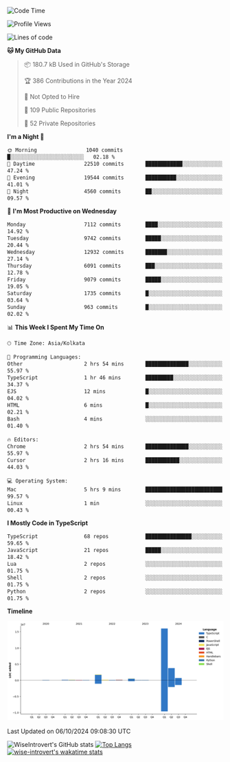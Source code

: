 <!--START_SECTION:waka-->
![Code Time](http://img.shields.io/badge/Code%20Time-1%2C644%20hrs%2031%20mins-blue)

![Profile Views](http://img.shields.io/badge/Profile%20Views-7-blue)

![Lines of code](https://img.shields.io/badge/From%20Hello%20World%20I%27ve%20Written-23.4%20million%20lines%20of%20code-blue)

**🐱 My GitHub Data** 

> 📦 180.7 kB Used in GitHub's Storage 
 > 
> 🏆 386 Contributions in the Year 2024
 > 
> 🚫 Not Opted to Hire
 > 
> 📜 109 Public Repositories 
 > 
> 🔑 52 Private Repositories 
 > 
**I'm a Night 🦉** 

```text
🌞 Morning                1040 commits        █░░░░░░░░░░░░░░░░░░░░░░░░   02.18 % 
🌆 Daytime                22510 commits       ████████████░░░░░░░░░░░░░   47.24 % 
🌃 Evening                19544 commits       ██████████░░░░░░░░░░░░░░░   41.01 % 
🌙 Night                  4560 commits        ██░░░░░░░░░░░░░░░░░░░░░░░   09.57 % 
```
📅 **I'm Most Productive on Wednesday** 

```text
Monday                   7112 commits        ████░░░░░░░░░░░░░░░░░░░░░   14.92 % 
Tuesday                  9742 commits        █████░░░░░░░░░░░░░░░░░░░░   20.44 % 
Wednesday                12932 commits       ███████░░░░░░░░░░░░░░░░░░   27.14 % 
Thursday                 6091 commits        ███░░░░░░░░░░░░░░░░░░░░░░   12.78 % 
Friday                   9079 commits        █████░░░░░░░░░░░░░░░░░░░░   19.05 % 
Saturday                 1735 commits        █░░░░░░░░░░░░░░░░░░░░░░░░   03.64 % 
Sunday                   963 commits         █░░░░░░░░░░░░░░░░░░░░░░░░   02.02 % 
```


📊 **This Week I Spent My Time On** 

```text
🕑︎ Time Zone: Asia/Kolkata

💬 Programming Languages: 
Other                    2 hrs 54 mins       ██████████████░░░░░░░░░░░   55.97 % 
TypeScript               1 hr 46 mins        █████████░░░░░░░░░░░░░░░░   34.37 % 
EJS                      12 mins             █░░░░░░░░░░░░░░░░░░░░░░░░   04.02 % 
HTML                     6 mins              █░░░░░░░░░░░░░░░░░░░░░░░░   02.21 % 
Bash                     4 mins              ░░░░░░░░░░░░░░░░░░░░░░░░░   01.40 % 

🔥 Editors: 
Chrome                   2 hrs 54 mins       ██████████████░░░░░░░░░░░   55.97 % 
Cursor                   2 hrs 16 mins       ███████████░░░░░░░░░░░░░░   44.03 % 

💻 Operating System: 
Mac                      5 hrs 9 mins        █████████████████████████   99.57 % 
Linux                    1 min               ░░░░░░░░░░░░░░░░░░░░░░░░░   00.43 % 
```

**I Mostly Code in TypeScript** 

```text
TypeScript               68 repos            ███████████████░░░░░░░░░░   59.65 % 
JavaScript               21 repos            █████░░░░░░░░░░░░░░░░░░░░   18.42 % 
Lua                      2 repos             ░░░░░░░░░░░░░░░░░░░░░░░░░   01.75 % 
Shell                    2 repos             ░░░░░░░░░░░░░░░░░░░░░░░░░   01.75 % 
Python                   2 repos             ░░░░░░░░░░░░░░░░░░░░░░░░░   01.75 % 
```



**Timeline**

![Lines of Code chart](https://raw.githubusercontent.com/wise-introvert/wise-introvert/master/assets/bar_graph.png)


 Last Updated on 06/10/2024 09:08:30 UTC
<!--END_SECTION:waka-->

![WiseIntrovert's GitHub stats](https://github-readme-stats.vercel.app/api?username=wise-introvert&count_private=true&show_icons=true)
[![Top Langs](https://github-readme-stats.vercel.app/api/top-langs/?username=wise-introvert&langs_count=10)](https://github.com/anuraghazra/github-readme-stats)
[![wise-introvert's wakatime stats](https://github-readme-stats.vercel.app/api/wakatime?username=wiseintrovert)](https://github.com/anuraghazra/github-readme-stats)
